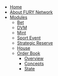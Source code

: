<!-- docs/_sidebar.md -->

* [Home](/)
* [About FURY Network](../README.md)
* [Modules](README.md)
  * [Bet](specs/bet/01_Overview.md)
  * [DVM](specs/DVM/01_Overview.md)
  * [Mint](specs/Mint/01_Overview.md)
  * [Sport Event](specs/SportEvent/01_Overview.md)
  * [Strategic Reserve](specs/StrategicReserve/01_Overview.md)
  * [House](specs/House/01_Overview.md)
  * [Order Book](specs/OrderBook/01_Overview.md)
    * [Overview](specs/OrderBook/01_Overview.md)
    * [Concepts](specs/House/02_Concepts.md)
    * [State](specs/House/03_State.md)
    <!-- * [State Transitions](specs/House/04_State_Transitions.md) -->
    <!-- * [Messages](specs/House/05_Messages.md) -->
    <!-- * [Events](specs/House/06_Events.md) -->
